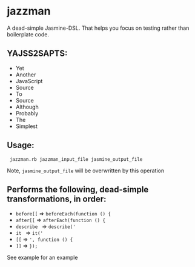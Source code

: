# jazzman
 A dead-simple Jasmine-DSL. That helps you focus on testing rather than
 boilerplate code.

## YAJSS2SAPTS:
 - Yet
 - Another
 - JavaScript
 - Source
 - To
 - Source
 - Although
 - Probably
 - The
 - Simplest

## Usage:
```
 jazzman.rb jazzman_input_file jasmine_output_file
```
 Note, `jasmine_output_file` will be overwritten by this operation

## Performs the following, dead-simple transformations, in order:
 - `before[[` => `beforeEach(function () {`
 - `after[[` => `afterEach(function () {`
 - `describe ` => `describe('`
 - `it ` => `it('`
 - `[[` => `', function () {`
 - `]]` => `});`

 See example for an example
